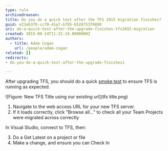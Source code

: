 ```yaml
---
type: rule
archivedreason: 
title: Do you do a quick test after the TFS 2015 migration finishes?
guid: e23eb370-ccf0-41a7-b795-b52875370898
uri: do-a-quick-test-after-the-upgrade-finishes-tfs2015-migration
created: 2015-08-14T11:31:19.0000000Z
authors: 
  - title: Adam Cogan
    url: /people/adam-cogan
related: []
redirects:
- do-you-do-a-quick-test-after-the-upgrade-finishes1

---
```


After upgrading TFS, you should do a quick [smoke test](http://en.wikipedia.org/wiki/Smoke_testing) to ensure TFS is running as expected.

<!--endintro-->

![Figure: New TFS Title using our existing url](tfs title.png)

1. Navigate to the web access URL for your new TFS server.
2. If it loads correctly, click "Browse all..." to check all your Team Projects were migrated across correctly

In Visual Studio, connect to TFS, then:

3. Do a Get Latest on a project or file
4. Make a change, and ensure you can Check In
